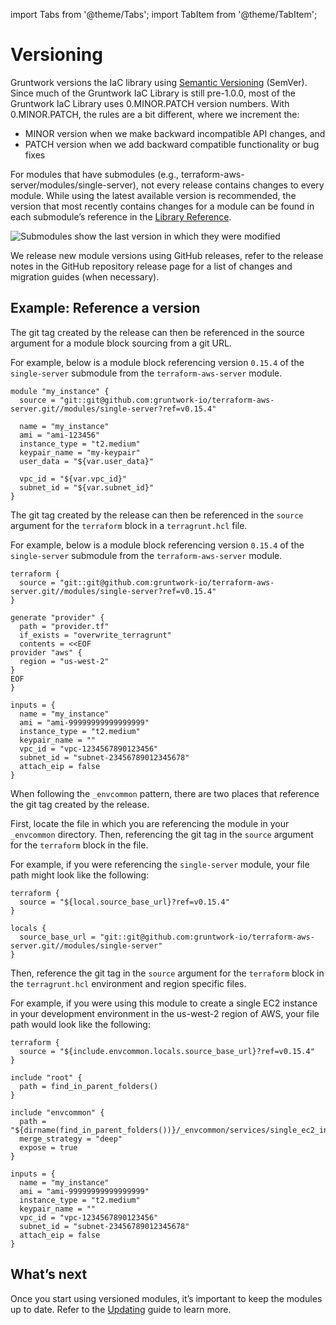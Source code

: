 import Tabs from '@theme/Tabs';
import TabItem from '@theme/TabItem';

# Versioning

Gruntwork versions the IaC library using [Semantic Versioning](https://semver.org/) (SemVer). Since much of the Gruntwork IaC Library is still pre-1.0.0, most of the Gruntwork IaC Library uses 0.MINOR.PATCH version numbers. With 0.MINOR.PATCH, the rules are a bit different, where we increment the:

- MINOR version when we make backward incompatible API changes, and
- PATCH version when we add backward compatible functionality or bug fixes

For modules that have submodules (e.g., terraform-aws-server/modules/single-server), not every release contains changes to every module. While using the latest available version is recommended, the version that most recently contains changes for a module can be found in each submodule’s reference in the [Library Reference](../reference/index.md).

![Submodules show the last version in which they were modified](/img/iac/stay-up-to-date/versioning/module_release_tag_versions.png)

We release new module versions using GitHub releases, refer to the release notes in the GitHub repository release page for a list of changes and migration guides (when necessary).

## Example: Reference a version

<Tabs groupId="tool-choice">
<TabItem value="Terraform" label="Terraform" default>

The git tag created by the release can then be referenced in the source argument for a module block sourcing from a git URL.

For example, below is a module block referencing version `0.15.4` of the `single-server` submodule from the `terraform-aws-server` module.
```hcl
module "my_instance" {
  source = "git::git@github.com:gruntwork-io/terraform-aws-server.git//modules/single-server?ref=v0.15.4"

  name = "my_instance"
  ami = "ami-123456"
  instance_type = "t2.medium"
  keypair_name = "my-keypair"
  user_data = "${var.user_data}"

  vpc_id = "${var.vpc_id}"
  subnet_id = "${var.subnet_id}"
}
```

</TabItem>
<TabItem value="Terragrunt" label="Terragrunt">

The git tag created by the release can then be referenced in the `source` argument for the `terraform` block in a `terragrunt.hcl` file.

For example, below is a module block referencing version `0.15.4` of the `single-server` submodule from the `terraform-aws-server` module.

```hcl
terraform {
  source = "git::git@github.com:gruntwork-io/terraform-aws-server.git//modules/single-server?ref=v0.15.4"
}

generate "provider" {
  path = "provider.tf"
  if_exists = "overwrite_terragrunt"
  contents = <<EOF
provider "aws" {
  region = "us-west-2"
}
EOF
}

inputs = {
  name = "my_instance"
  ami = "ami-99999999999999999"
  instance_type = "t2.medium"
  keypair_name = ""
  vpc_id = "vpc-1234567890123456"
  subnet_id = "subnet-23456789012345678"
  attach_eip = false
}
```

</TabItem>
<TabItem value="Terragrunt with _envcommon" label="_envcommon (Terragrunt)">

When following the `_envcommon` pattern, there are two places that reference the git tag created by the release.

First, locate the file in which you are referencing the module in your `_envcommon` directory. Then, referencing the git tag in the `source` argument for the `terraform` block in the file.

For example, if you were referencing the `single-server` module, your file path might look like the following:
```hcl title=_envcommon/services/single_ec2_instance.hcl
terraform {
  source = "${local.source_base_url}?ref=v0.15.4"
}

locals {
  source_base_url = "git::git@github.com:gruntwork-io/terraform-aws-server.git//modules/single-server"
}
```

Then, reference the git tag in the `source` argument for the `terraform` block in the `terragrunt.hcl` environment and region specific files.

For example, if you were using this module to create a single EC2 instance in your development environment in the us-west-2 region of AWS, your file path would look like the following:
```hcl title=/dev/us-west-2/services/single_ec2_instance/terragrunt.hcl
terraform {
  source = "${include.envcommon.locals.source_base_url}?ref=v0.15.4"
}

include "root" {
  path = find_in_parent_folders()
}

include "envcommon" {
  path = "${dirname(find_in_parent_folders())}/_envcommon/services/single_ec2_instance.hcl"
  merge_strategy = "deep"
  expose = true
}

inputs = {
  name = "my_instance"
  ami = "ami-99999999999999999"
  instance_type = "t2.medium"
  keypair_name = ""
  vpc_id = "vpc-1234567890123456"
  subnet_id = "subnet-23456789012345678"
  attach_eip = false
}
```

</TabItem>
</Tabs>

## What’s next

Once you start using versioned modules, it’s important to keep the modules up to date. Refer to the [Updating](./updating.md) guide to learn more.


<!-- ##DOCS-SOURCER-START
{
  "sourcePlugin": "local-copier",
  "hash": "0f89f83572dd9e7517c28f99b3299f4e"
}
##DOCS-SOURCER-END -->
